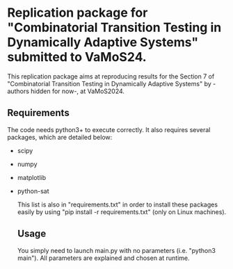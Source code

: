 # Replication package for "Combinatorial Transition Testing in Dynamically Adaptive Systems" submitted to VaMoS24.

This replication package aims at reproducing results for the Section 7 of "Combinatorial Transition Testing in Dynamically Adaptive Systems" by -authors hidden for now-, at VaMoS2024.

## Requirements
The code needs python3+ to execute correctly. It also requires several packages, which are detailed below:

- scipy
- numpy
- matplotlib
- python-sat

  This list is also in "requirements.txt" in order to install these packages easily by using "pip install -r requirements.txt" (only on Linux machines).

  ## Usage

  You simply need to launch main.py with no parameters (i.e. "python3 main"). All parameters are explained and chosen at runtime.
